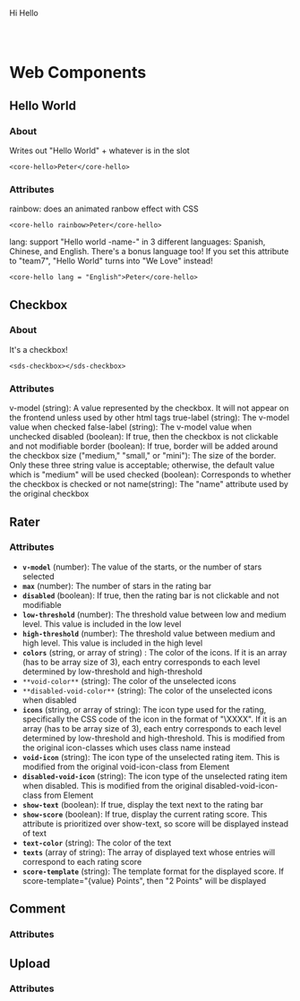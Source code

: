 
<p id = "test">Hi Hello</p><pre><code data-trim>
<script>
document.getElementsByTagName("p").style.color = "green";
document.getElementById("test").style.color = "green"
</script>
</code></pre>

<script>
document.getElementsByTagName("p").style.color = "green";
document.getElementById("test").style.color = "green"
</script>
# Web Components

## Hello World
### About
Writes out "Hello World" + whatever is in the slot

`<core-hello>Peter</core-hello>`
### Attributes
rainbow: does an animated ranbow effect with CSS 

`<core-hello rainbow>Peter</core-hello>`

lang: support "Hello world -name-" in 3 different languages: Spanish, Chinese, and English.
There's a bonus language too! If you set this attribute to "team7", "Hello World" turns into "We Love" instead!

`<core-hello lang = "English">Peter</core-hello>`

## Checkbox
### About
It's a checkbox!

`<sds-checkbox></sds-checkbox>`
### Attributes
v-model (string): A value represented by the checkbox. It will not appear on the frontend unless used by other html tags
true-label (string): The v-model value when checked
false-label (string): The v-model value when unchecked
disabled (boolean): If true, then the checkbox is not clickable and not modifiable
border (boolean): If true, border will be added around the checkbox
size ("medium," "small," or "mini"): The size of the border. Only these three string value is acceptable; otherwise, the default value which is "medium" will be used
checked (boolean): Corresponds to whether the checkbox is checked or not
name(string): The "name" attribute used by the original checkbox

## Rater

### Attributes
- **`v-model`** (number): The value of the starts, or the number of stars selected
- **`max`** (number): The number of stars in the rating bar
- **`disabled`** (boolean): If true, then the rating bar is not clickable and not modifiable
- **`low-threshold`** (number): The threshold value between low and medium level. This value is included in the low level
- **`high-threshold`** (number): The threshold value between medium and high level. This value is included in the high level
- **`colors`** (string, or array of string) : The color of the icons. If it is an array (has to be array size of 3), each entry corresponds to each level determined by low-threshold and high-threshold
- `**void-color**` (string): The color of the unselected icons
- `**disabled-void-color**` (string): The color of the unselected icons when disabled
- **`icons`** (string, or array of string): The icon type used for the rating, specifically the CSS code of the icon in the format of "\XXXX". If it is an array (has to be array size of 3), each entry corresponds to each level determined by low-threshold and high-threshold. This is modified from the original icon-classes which uses class name instead
- **`void-icon`** (string): The icon type of the unselected rating item. This is modified from the original void-icon-class from Element
- **`disabled-void-icon`** (string): The icon type of the unselected rating item when disabled. This is modified from the original disabled-void-icon-class from Element
- **`show-text`** (boolean): If true, display the text next to the rating bar
- **`show-score`** (boolean): If true, display the current rating score. This attribute is prioritized over show-text, so score will be displayed instead of text
- **`text-color`** (string): The color of the text
- **`texts`** (array of string): The array of displayed text whose entries will correspond to each rating score
- **`score-template`** (string): The template format for the displayed score. If score-template="{value} Points", then "2 Points" will be displayed
## Comment

### Attributes

## Upload

### Attributes